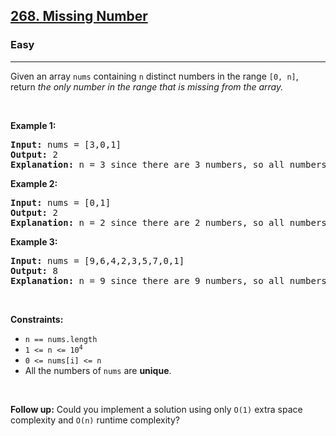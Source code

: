 <h2><a href="https://leetcode.com/problems/missing-number/">268. Missing Number</a></h2><h3>Easy</h3><hr><div><p class="extension-adhd-reader-p"><span class="extension-adhd-reader-wrapper"><span class="extension-adhd-reader-container"><span class="extension-adhd-reader-boldify">G</span>iven</span> an <span class="extension-adhd-reader-container"><span class="extension-adhd-reader-boldify">a</span>rray</span> </span><code><span class="extension-adhd-reader-wrapper"><span class="extension-adhd-reader-container"><span class="extension-adhd-reader-boldify">n</span>ums</span></span></code><span class="extension-adhd-reader-wrapper"> <span class="extension-adhd-reader-container"><span class="extension-adhd-reader-boldify">con</span>taining</span> </span><code>n</code><span class="extension-adhd-reader-wrapper"> <span class="extension-adhd-reader-container"><span class="extension-adhd-reader-boldify">di</span>stinct</span> <span class="extension-adhd-reader-container"><span class="extension-adhd-reader-boldify">nu</span>mbers</span> in <span class="extension-adhd-reader-container"><span class="extension-adhd-reader-boldify">t</span>he</span> <span class="extension-adhd-reader-container"><span class="extension-adhd-reader-boldify">r</span>ange</span> </span><code><span class="extension-adhd-reader-wrapper"><span class="extension-adhd-reader-container"><span class="extension-adhd-reader-boldify">[</span>0,</span> n]</span></code><span class="extension-adhd-reader-wrapper">, <span class="extension-adhd-reader-container"><span class="extension-adhd-reader-boldify">re</span>turn</span> </span><em><span class="extension-adhd-reader-wrapper"><span class="extension-adhd-reader-container"><span class="extension-adhd-reader-boldify">t</span>he</span> <span class="extension-adhd-reader-container"><span class="extension-adhd-reader-boldify">o</span>nly</span> <span class="extension-adhd-reader-container"><span class="extension-adhd-reader-boldify">nu</span>mber</span> in <span class="extension-adhd-reader-container"><span class="extension-adhd-reader-boldify">t</span>he</span> <span class="extension-adhd-reader-container"><span class="extension-adhd-reader-boldify">r</span>ange</span> <span class="extension-adhd-reader-container"><span class="extension-adhd-reader-boldify">t</span>hat</span> is <span class="extension-adhd-reader-container"><span class="extension-adhd-reader-boldify">mi</span>ssing</span> <span class="extension-adhd-reader-container"><span class="extension-adhd-reader-boldify">f</span>rom</span> <span class="extension-adhd-reader-container"><span class="extension-adhd-reader-boldify">t</span>he</span> <span class="extension-adhd-reader-container"><span class="extension-adhd-reader-boldify">ar</span>ray.</span></span></em></p>

<p class="extension-adhd-reader-p">&nbsp;</p>
<p class="extension-adhd-reader-p"><strong class="example"><span class="extension-adhd-reader-wrapper"><span class="extension-adhd-reader-container"><span class="extension-adhd-reader-boldify">Ex</span>ample</span> 1:</span></strong></p>

<pre><strong>Input:</strong> nums = [3,0,1]
<strong>Output:</strong> 2
<strong>Explanation:</strong> n = 3 since there are 3 numbers, so all numbers are in the range [0,3]. 2 is the missing number in the range since it does not appear in nums.
</pre>

<p class="extension-adhd-reader-p"><strong class="example"><span class="extension-adhd-reader-wrapper"><span class="extension-adhd-reader-container"><span class="extension-adhd-reader-boldify">Ex</span>ample</span> 2:</span></strong></p>

<pre><strong>Input:</strong> nums = [0,1]
<strong>Output:</strong> 2
<strong>Explanation:</strong> n = 2 since there are 2 numbers, so all numbers are in the range [0,2]. 2 is the missing number in the range since it does not appear in nums.
</pre>

<p class="extension-adhd-reader-p"><strong class="example"><span class="extension-adhd-reader-wrapper"><span class="extension-adhd-reader-container"><span class="extension-adhd-reader-boldify">Ex</span>ample</span> 3:</span></strong></p>

<pre><strong>Input:</strong> nums = [9,6,4,2,3,5,7,0,1]
<strong>Output:</strong> 8
<strong>Explanation:</strong> n = 9 since there are 9 numbers, so all numbers are in the range [0,9]. 8 is the missing number in the range since it does not appear in nums.
</pre>

<p class="extension-adhd-reader-p">&nbsp;</p>
<p class="extension-adhd-reader-p"><strong><span class="extension-adhd-reader-wrapper"><span class="extension-adhd-reader-container"><span class="extension-adhd-reader-boldify">Cons</span>traints:</span></span></strong></p>

<ul>
	<li><code>n == nums.length</code></li>
	<li><code>1 &lt;= n &lt;= 10<sup>4</sup></code></li>
	<li><code>0 &lt;= nums[i] &lt;= n</code></li>
	<li>All the numbers of <code>nums</code> are <strong>unique</strong>.</li>
</ul>

<p class="extension-adhd-reader-p">&nbsp;</p>
<p class="extension-adhd-reader-p"><strong><span class="extension-adhd-reader-wrapper"><span class="extension-adhd-reader-container"><span class="extension-adhd-reader-boldify">Fo</span>llow</span> <span class="extension-adhd-reader-container"><span class="extension-adhd-reader-boldify">u</span>p:</span></span></strong><span class="extension-adhd-reader-wrapper"> <span class="extension-adhd-reader-container"><span class="extension-adhd-reader-boldify">C</span>ould</span> <span class="extension-adhd-reader-container"><span class="extension-adhd-reader-boldify">y</span>ou</span> <span class="extension-adhd-reader-container"><span class="extension-adhd-reader-boldify">imp</span>lement</span> a <span class="extension-adhd-reader-container"><span class="extension-adhd-reader-boldify">so</span>lution</span> <span class="extension-adhd-reader-container"><span class="extension-adhd-reader-boldify">u</span>sing</span> <span class="extension-adhd-reader-container"><span class="extension-adhd-reader-boldify">o</span>nly</span> </span><code><span class="extension-adhd-reader-wrapper"><span class="extension-adhd-reader-container"><span class="extension-adhd-reader-boldify">O</span>(1)</span></span></code><span class="extension-adhd-reader-wrapper"> <span class="extension-adhd-reader-container"><span class="extension-adhd-reader-boldify">e</span>xtra</span> <span class="extension-adhd-reader-container"><span class="extension-adhd-reader-boldify">s</span>pace</span> <span class="extension-adhd-reader-container"><span class="extension-adhd-reader-boldify">com</span>plexity</span> <span class="extension-adhd-reader-container"><span class="extension-adhd-reader-boldify">a</span>nd</span> </span><code><span class="extension-adhd-reader-wrapper"><span class="extension-adhd-reader-container"><span class="extension-adhd-reader-boldify">O</span>(n)</span></span></code><span class="extension-adhd-reader-wrapper"> <span class="extension-adhd-reader-container"><span class="extension-adhd-reader-boldify">ru</span>ntime</span> <span class="extension-adhd-reader-container"><span class="extension-adhd-reader-boldify">com</span>plexity?</span></span></p>
</div>